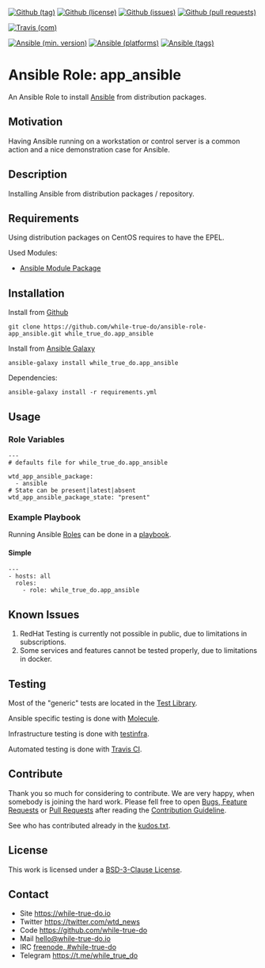 <!--
name: README.md
description: This file contains important information for the repository.
author: while-true-do.io
contact: hello@while-true-do.io
license: BSD-3-Clause
-->

<!-- github shields -->
[![Github (tag)](https://img.shields.io/github/tag/while-true-do/ansible-role-app_ansible.svg)](https://github.com/while-true-do/ansible-role-app_ansible/tags)
[![Github (license)](https://img.shields.io/github/license/while-true-do/ansible-role-app_ansible.svg)](https://github.com/while-true-do/ansible-role-app_ansible/blob/master/LICENSE)
[![Github (issues)](https://img.shields.io/github/issues/while-true-do/ansible-role-app_ansible.svg)](https://github.com/while-true-do/ansible-role-app_ansible/issues)
[![Github (pull requests)](https://img.shields.io/github/issues-pr/while-true-do/ansible-role-app_ansible.svg)](https://github.com/while-true-do/ansible-role-app_ansible/pulls)
<!-- travis shields -->
[![Travis (com)](https://img.shields.io/travis/com/while-true-do/ansible-role-app_ansible.svg)](https://travis-ci.com/while-true-do/ansible-role-app_ansible)
<!-- ansible shields -->
[![Ansible (min. version)](https://img.shields.io/badge/dynamic/yaml.svg?label=Min.%20Ansible%20Version&url=https%3A%2F%2Fraw.githubusercontent.com%2Fwhile-true-do%2Fansible-role-app_ansible%2Fmaster%2Fmeta%2Fmain.yml&query=%24.galaxy_info.min_ansible_version&colorB=black)](https://galaxy.ansible.com/while_true_do/app_ansible)
[![Ansible (platforms)](https://img.shields.io/badge/dynamic/yaml.svg?label=Supported%20OS&url=https%3A%2F%2Fraw.githubusercontent.com%2Fwhile-true-do%2Fansible-role-app_ansible%2Fmaster%2Fmeta%2Fmain.yml&query=galaxy_info.platforms%5B*%5D.name&colorB=black)](https://galaxy.ansible.com/while_true_do/app_ansible)
[![Ansible (tags)](https://img.shields.io/badge/dynamic/yaml.svg?label=Galaxy%20Tags&url=https%3A%2F%2Fraw.githubusercontent.com%2Fwhile-true-do%2Fansible-role-app_ansible%2Fmaster%2Fmeta%2Fmain.yml&query=%24.galaxy_info.galaxy_tags%5B*%5D&colorB=black)](https://galaxy.ansible.com/while_true_do/app_ansible)

# Ansible Role: app_ansible

An Ansible Role to install [Ansible](https://www.ansible.com/) from distribution
packages.

## Motivation

Having Ansible running on a workstation or control server is a common action
and a nice demonstration case for Ansible.

## Description

Installing Ansible from distribution packages / repository.

## Requirements

Using distribution packages on CentOS requires to have the EPEL.

Used Modules:

-   [Ansible Module Package](https://docs.ansible.com/ansible/latest/modules/package_module.html)

## Installation

Install from [Github](https://github.com/while-true-do/ansible-role-app_ansible)
```
git clone https://github.com/while-true-do/ansible-role-app_ansible.git while_true_do.app_ansible
```

Install from [Ansible Galaxy](https://galaxy.ansible.com/while_true_do/app_ansible)
```
ansible-galaxy install while_true_do.app_ansible
```

Dependencies:
```
ansible-galaxy install -r requirements.yml
```

## Usage

### Role Variables

```
---
# defaults file for while_true_do.app_ansible

wtd_app_ansible_package:
  - ansible
# State can be present|latest|absent
wtd_app_ansible_package_state: "present"
```

### Example Playbook

Running Ansible
[Roles](https://docs.ansible.com/ansible/latest/user_guide/playbooks_reuse_roles.html)
can be done in a
[playbook](https://docs.ansible.com/ansible/latest/user_guide/playbooks_intro.html).

#### Simple

```
---
- hosts: all
  roles:
    - role: while_true_do.app_ansible
```

## Known Issues

1.  RedHat Testing is currently not possible in public, due to limitations
    in subscriptions.
2.  Some services and features cannot be tested properly, due to limitations
    in docker.

## Testing

Most of the "generic" tests are located in the
[Test Library](https://github.com/while-true-do/test-library).

Ansible specific testing is done with
[Molecule](https://molecule.readthedocs.io/en/stable/).

Infrastructure testing is done with
[testinfra](https://testinfra.readthedocs.io/en/stable/).

Automated testing is done with [Travis CI](https://travis-ci.com).

## Contribute

Thank you so much for considering to contribute. We are very happy, when somebody
is joining the hard work. Please fell free to open
[Bugs, Feature Requests](https://github.com/while-true-do/ansible-role-app_ansible/issues)
or [Pull Requests](https://github.com/while-true-do/ansible-role-app_ansible/pulls) after
reading the [Contribution Guideline](https://github.com/while-true-do/doc-library/blob/master/docs/CONTRIBUTING.md).

See who has contributed already in the [kudos.txt](./kudos.txt).

## License

This work is licensed under a [BSD-3-Clause License](https://opensource.org/licenses/BSD-3-Clause).

## Contact

-   Site <https://while-true-do.io>
-   Twitter <https://twitter.com/wtd_news>
-   Code <https://github.com/while-true-do>
-   Mail [hello@while-true-do.io](mailto:hello@while-true-do.io)
-   IRC [freenode, #while-true-do](https://webchat.freenode.net/?channels=while-true-do)
-   Telegram <https://t.me/while_true_do>
